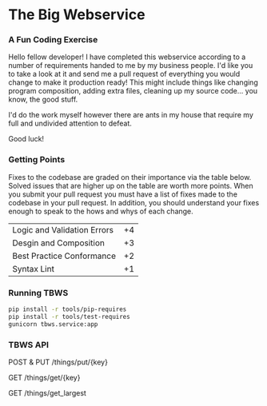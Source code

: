 # The Big Webservice

### A Fun Coding Exercise

Hello fellow developer! I have completed this webservice according to a number of requirements
handed to me by my business people. I'd like you to take a look at it and send me a pull request
of everything you would change to make it production ready! This might include things like
changing program composition, adding extra files, cleaning up my source code... you know, the
good stuff.

I'd do the work myself however there are ants in my house that require my full and undivided
attention to defeat.

Good luck!

### Getting Points

Fixes to the codebase are graded on their importance via the table below. Solved issues that
are higher up on the table are worth more points. When you submit your pull request you must
have a list of fixes made to the codebase in your pull request. In addition, you should
understand your fixes enough to speak to the hows and whys of each change.

<table>
    <tr>
        <td>Logic and Validation Errors</td>
        <td>+4</td>
    </tr>
    <tr>
        <td>Desgin and Composition</td>
        <td>+3</td>
    </tr>
    <tr>
        <td>Best Practice Conformance</td>
        <td>+2</td>
    </tr>
    <tr>
        <td>Syntax Lint</td>
        <td>+1</td>
    </tr>
</table>


### Running TBWS
```bash
pip install -r tools/pip-requires
pip install -r tools/test-requires
gunicorn tbws.service:app
```

### TBWS API

POST & PUT /things/put/{key}

GET /things/get/{key}

GET /things/get_largest
